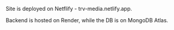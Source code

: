 Site is deployed on Netflify - trv-media.netlify.app.

Backend is hosted on Render, while the DB is on MongoDB Atlas.
